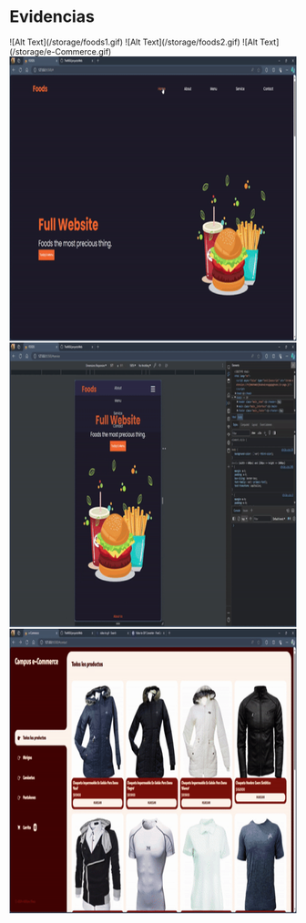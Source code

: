 <h1>Evidencias</h1>
![Alt Text](/storage/foods1.gif)
![Alt Text](/storage/foods2.gif)
![Alt Text](/storage/e-Commerce.gif)


<img src="/storage/foods1.gif" width="1000px" height="500px" />
<img src="/storage/foods2.gif" width="1000px" height="500px" />
<img src="/storage/e-Commerce.gif" width="1000px" height="500px" />